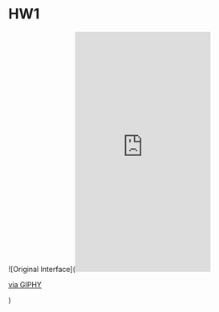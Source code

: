 # HW1
![Original Interface](<iframe src="https://giphy.com/embed/cKc9OKrsUHYWIT0jEF" width="270" height="480" frameBorder="0" class="giphy-embed" allowFullScreen></iframe><p><a href="https://giphy.com/gifs/cKc9OKrsUHYWIT0jEF">via GIPHY</a></p>)

